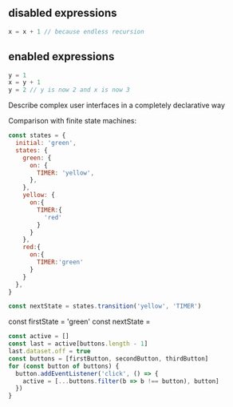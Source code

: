 ## disabled expressions

```js
x = x + 1 // because endless recursion
```

## enabled expressions

```js
y = 1
x = y + 1
y = 2 // y is now 2 and x is now 3
```

Describe complex user interfaces in a completely declarative way

Comparison with finite state machines:

```js
const states = {
  initial: 'green',
  states: {
    green: {
      on: {
        TIMER: 'yellow',
      },
    },
    yellow: {
      on:{
        TIMER:{
          'red'
        }
      }
    },
    red:{
      on:{
        TIMER:'green'
      }
    }
  },
}

const nextState = states.transition('yellow', 'TIMER')
```

const firstState = 'green'
const nextState =

```js
const active = []
const last = active[buttons.length - 1]
last.dataset.off = true
const buttons = [firstButton, secondButton, thirdButton]
for (const button of buttons) {
  button.addEventListener('click', () => {
    active = [...buttons.filter(b => b !== button), button]
  })
}
```
